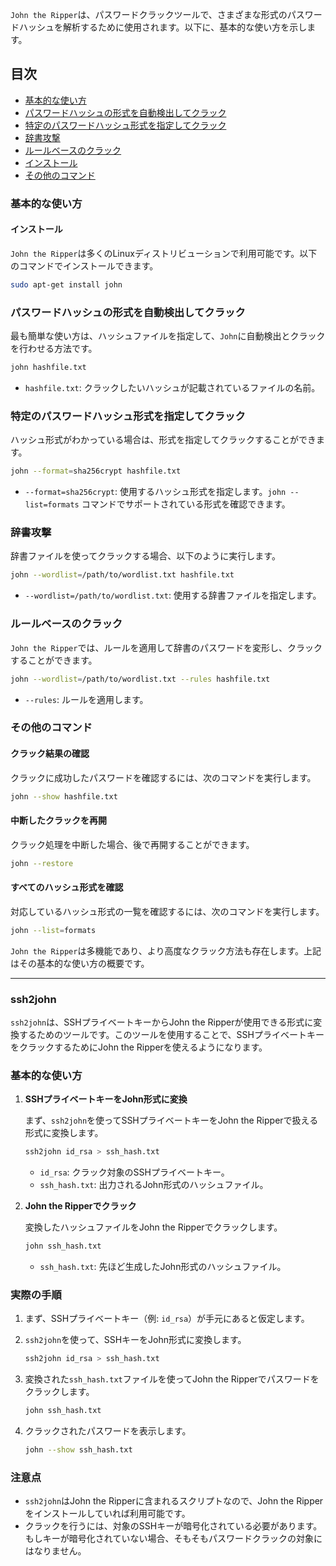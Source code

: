 `John the Ripper`は、パスワードクラックツールで、さまざまな形式のパスワードハッシュを解析するために使用されます。以下に、基本的な使い方を示します。

## 目次
- [基本的な使い方](#基本的な使い方)
- [パスワードハッシュの形式を自動検出してクラック](#パスワードハッシュの形式を自動検出してクラック)
- [特定のパスワードハッシュ形式を指定してクラック](#特定のパスワードハッシュ形式を指定してクラック)
- [辞書攻撃](#辞書攻撃)
- [ルールベースのクラック](#ルールベースのクラック)
- [インストール](#インストール)
- [その他のコマンド](#その他のコマンド)

### 基本的な使い方

#### インストール

`John the Ripper`は多くのLinuxディストリビューションで利用可能です。以下のコマンドでインストールできます。

```bash
sudo apt-get install john
```

### パスワードハッシュの形式を自動検出してクラック

最も簡単な使い方は、ハッシュファイルを指定して、`John`に自動検出とクラックを行わせる方法です。

```bash
john hashfile.txt
```

- `hashfile.txt`: クラックしたいハッシュが記載されているファイルの名前。

### 特定のパスワードハッシュ形式を指定してクラック

ハッシュ形式がわかっている場合は、形式を指定してクラックすることができます。

```bash
john --format=sha256crypt hashfile.txt
```

- `--format=sha256crypt`: 使用するハッシュ形式を指定します。`john --list=formats` コマンドでサポートされている形式を確認できます。

### 辞書攻撃

辞書ファイルを使ってクラックする場合、以下のように実行します。

```bash
john --wordlist=/path/to/wordlist.txt hashfile.txt
```

- `--wordlist=/path/to/wordlist.txt`: 使用する辞書ファイルを指定します。

### ルールベースのクラック

`John the Ripper`では、ルールを適用して辞書のパスワードを変形し、クラックすることができます。

```bash
john --wordlist=/path/to/wordlist.txt --rules hashfile.txt
```

- `--rules`: ルールを適用します。

### その他のコマンド

#### クラック結果の確認

クラックに成功したパスワードを確認するには、次のコマンドを実行します。

```bash
john --show hashfile.txt
```

#### 中断したクラックを再開

クラック処理を中断した場合、後で再開することができます。

```bash
john --restore
```

#### すべてのハッシュ形式を確認

対応しているハッシュ形式の一覧を確認するには、次のコマンドを実行します。

```bash
john --list=formats
```

`John the Ripper`は多機能であり、より高度なクラック方法も存在します。上記はその基本的な使い方の概要です。

---
### ssh2john
`ssh2john`は、SSHプライベートキーからJohn the Ripperが使用できる形式に変換するためのツールです。このツールを使用することで、SSHプライベートキーをクラックするためにJohn the Ripperを使えるようになります。

### 基本的な使い方

1. **SSHプライベートキーをJohn形式に変換**
   
   まず、`ssh2john`を使ってSSHプライベートキーをJohn the Ripperで扱える形式に変換します。

   ```bash
   ssh2john id_rsa > ssh_hash.txt
   ```

   - `id_rsa`: クラック対象のSSHプライベートキー。
   - `ssh_hash.txt`: 出力されるJohn形式のハッシュファイル。

2. **John the Ripperでクラック**

   変換したハッシュファイルをJohn the Ripperでクラックします。

   ```bash
   john ssh_hash.txt
   ```

   - `ssh_hash.txt`: 先ほど生成したJohn形式のハッシュファイル。

### 実際の手順

1. まず、SSHプライベートキー（例: `id_rsa`）が手元にあると仮定します。

2. `ssh2john`を使って、SSHキーをJohn形式に変換します。

   ```bash
   ssh2john id_rsa > ssh_hash.txt
   ```

3. 変換された`ssh_hash.txt`ファイルを使ってJohn the Ripperでパスワードをクラックします。

   ```bash
   john ssh_hash.txt
   ```

4. クラックされたパスワードを表示します。

   ```bash
   john --show ssh_hash.txt
   ```

### 注意点

- `ssh2john`はJohn the Ripperに含まれるスクリプトなので、John the Ripperをインストールしていれば利用可能です。
- クラックを行うには、対象のSSHキーが暗号化されている必要があります。もしキーが暗号化されていない場合、そもそもパスワードクラックの対象にはなりません。
